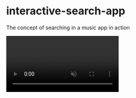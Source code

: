 # interactive-search-app
The concept of searching in a music app in action

<video muted="" loop="" playsinline="" autoplay="" data-src="https://cdn.dribbble.com/users/1145170/videos/11485/search_interaction_app.mp4" data-video-small="https://cdn.dribbble.com/users/1145170/videos/11485/search_interaction_app.mp4" data-video-medium="https://cdn.dribbble.com/users/1145170/videos/11485/search_interaction_app.mp4" data-video-large="https://cdn.dribbble.com/users/1145170/videos/11485/search_interaction_app.mp4" src="https://cdn.dribbble.com/users/1145170/videos/11485/search_interaction_app.mp4"></video>
